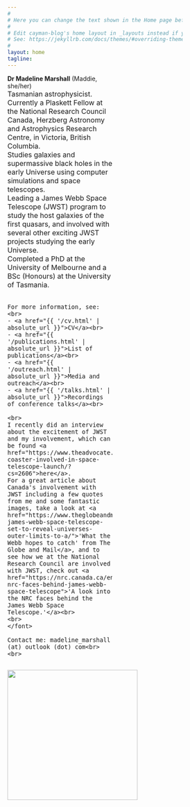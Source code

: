 ```yaml
---
#
# Here you can change the text shown in the Home page before the Latest Posts section.
#
# Edit cayman-blog's home layout in _layouts instead if you wanna make some changes
# See: https://jekyllrb.com/docs/themes/#overriding-theme-defaults
#
layout: home
tagline:
---
```



<head>
<meta name="viewport" content="width=device-width, initial-scale=1">
<style>
* {
  box-sizing: border-box;
}

/* Create two equal columns that floats next to each other */
.column {
  float: left;
  padding: 10px;
}
.left {
  width: 60%;
}

.right {
  width: 40%;
}

/* Clear floats after the columns */
.row:after {
  content: "";
  display: table;
  clear: both;
}

/* Responsive layout - makes the two columns stack on top of each other instead of next to each other */
@media screen and (max-width: 600px) {
  .column {
    width: 100%;
  }
}
</style>
</head>
<body>

<div class="row">
  <div class="column left">
    <b>Dr Madeline Marshall</b> (Maddie, she/her)<br>
    <font size="3">
    Tasmanian astrophysicist. <br>
    Currently a Plaskett Fellow at the National Research Council Canada, Herzberg Astronomy and Astrophysics Research Centre, in Victoria, British Columbia. <br>
    Studies galaxies and supermassive black holes in the early Universe using computer simulations and space telescopes.<br>
    Leading a James Webb Space Telescope (JWST) program to study the host galaxies of the first quasars,
    and involved with several other exciting JWST projects studying the early Universe. <br>
    Completed a PhD at the University of Melbourne and a BSc (Honours) at the University of Tasmania. <br>
    <br>

    For more information, see:<br>
    - <a href="{{ '/cv.html' | absolute_url }}">CV</a><br>
    - <a href="{{ '/publications.html' | absolute_url }}">List of publications</a><br>
    - <a href="{{ '/outreach.html' | absolute_url }}">Media and outreach</a><br>
    - <a href="{{ '/talks.html' | absolute_url }}">Recordings of conference talks</a><br>

    <br>
    I recently did an interview about the excitement of JWST and my involvement, which can be found <a href="https://www.theadvocate.com.au/story/7546611/former-coaster-involved-in-space-telescope-launch/?cs=2606">here</a>.
    For a great article about Canada's involvement with JWST including a few quotes from me and some fantastic images, take a look at <a href="https://www.theglobeandmail.com/canada/article-james-webb-space-telescope-set-to-reveal-universes-outer-limits-to-a/">'What the Webb hopes to catch' from The Globe and Mail</a>, and to see how we at the National Research Council are involved with JWST, check out <a href="https://nrc.canada.ca/en/stories/look-nrc-faces-behind-james-webb-space-telescope">'A look into the NRC faces behind the James Webb Space Telescope.'</a><br>
    <br>
    </font>

    Contact me: madeline_marshall (at) outlook (dot) com<br>
    <br>

  </div>
  <div class="column right">
    <p><img src='../../HeadShot.jpg' border="0" width="300" style="padding:0px; display: block; line-height: 0px; font-size: 0px; border:0px;" align="top">
</p>
  </div>
</div>

</body>

